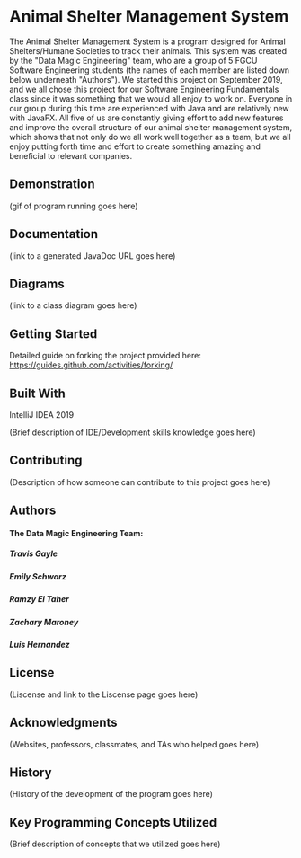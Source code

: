 # Animal Shelter Management System

The Animal Shelter Management System is a program designed for Animal Shelters/Humane Societies to track their animals. This system was created by the "Data Magic Engineering" team, who are a group of 5 FGCU Software Engineering students (the names of each member are listed down below underneath "Authors"). We started this project on September 2019, and we all chose this project for our Software Engineering Fundamentals class since it was something that we would all enjoy to work on. Everyone in our group during this time are experienced with Java and are relatively new with JavaFX. All five of us are constantly giving effort to add new features and improve the overall structure of our animal shelter management system, which shows that not only do we all work well together as a team, but we all enjoy putting forth time and effort to create something amazing and beneficial to relevant companies.


## Demonstration

(gif of program running goes here)

## Documentation

(link to a generated JavaDoc URL goes here)

## Diagrams

(link to a class diagram goes here)

## Getting Started

Detailed guide on forking the project provided here: https://guides.github.com/activities/forking/

## Built With

IntelliJ IDEA 2019

(Brief description of IDE/Development skills knowledge goes here)

## Contributing

(Description of how someone can contribute to this project goes here)

## Authors

#### The Data Magic Engineering Team: 

##### Travis Gayle

##### Emily Schwarz

##### Ramzy El Taher

##### Zachary Maroney

##### Luis Hernandez


## License

(Liscense and link to the Liscense page goes here)

## Acknowledgments

(Websites, professors, classmates, and TAs who helped goes here)

## History

(History of the development of the program goes here)

## Key Programming Concepts Utilized

(Brief description of concepts that we utilized goes here)

